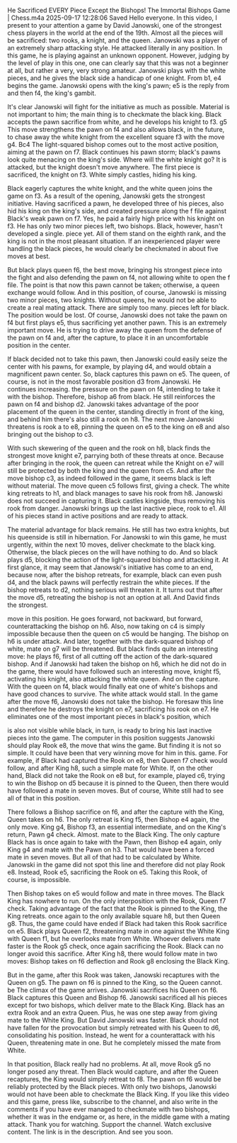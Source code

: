 He Sacrificed EVERY Piece Except the Bishops! The Immortal Bishops Game | Chess.m4a
2025-09-17 12:28:06
Saved
Hello everyone. In this video, I present to your attention a game by David Janowski, one of the strongest chess players in the world at the end of the 19th. Almost all the pieces will be sacrificed: two rooks, a knight, and the queen. Janowski was a player of an extremely sharp attacking style. He attacked literally in any position. In this game, he is playing against an unknown opponent. However, judging by the level of play in this one, one can clearly say that this was not a beginner at all, but rather a very, very strong amateur. Janowski plays with the white pieces, and he gives the black side a handicap of one knight. From b1, e4 begins the game. Janowski opens with the king's pawn; e5 is the reply from and then f4, the king's gambit.

It's clear Janowski will fight for the initiative as much as possible. Material is not important to him; the main thing is to checkmate the black king. Black accepts the pawn sacrifice from white, and he develops his knight to f3. g5 This move strengthens the pawn on f4 and also allows black, in the future, to chase away the white knight from the excellent square f3 with the move g4. Bc4 The light-squared bishop comes out to the most active position, aiming at the pawn on f7. Black continues his pawn storm; black's pawns look quite menacing on the king's side. Where will the white knight go? It is attacked, but the knight doesn't move anywhere. The first piece is sacrificed, the knight on f3. White simply castles, hiding his king.

Black eagerly captures the white knight, and the white queen joins the game on f3. As a result of the opening, Janowski gets the strongest initiative. Having sacrificed a pawn, he developed three of his pieces, also hid his king on the king's side, and created pressure along the f file against Black's weak pawn on f7. Yes, he paid a fairly high price with his knight on f3. He has only two minor pieces left, two bishops. Black, however, hasn't developed a single. piece yet. All of them stand on the eighth rank, and the king is not in the most pleasant situation. If an inexperienced player were handling the black pieces, he would clearly be checkmated in about five moves at best.

But black plays queen f6, the best move, bringing his strongest piece into the fight and also defending the pawn on f4, not allowing white to open the f file. The point is that now this pawn cannot be taken; otherwise, a queen exchange would follow. And in this position, of course, Janowski is missing two minor pieces, two knights. Without queens, he would not be able to create a real mating attack. There are simply too many. pieces left for black. The position would be lost. Of course, Janowski does not take the pawn on f4 but first plays e5, thus sacrificing yet another pawn. This is an extremely important move. He is trying to drive away the queen from the defense of the pawn on f4 and, after the capture, to place it in an uncomfortable position in the center.

If black decided not to take this pawn, then Janowski could easily seize the center with his pawns, for example, by playing d4, and would obtain a magnificent pawn center. So, black captures this pawn on e5. The queen, of course, is not in the most favorable position d3 from Janowski. He continues increasing. the pressure on the pawn on f4, intending to take it with the bishop. Therefore, bishop a6 from black. He still reinforces the pawn on f4 and bishop d2. Janowski takes advantage of the poor placement of the queen in the center, standing directly in front of the king, and behind him there's also still a rook on h8. The next move Janowski threatens is rook a to e8, pinning the queen on e5 to the king on e8 and also bringing out the bishop to c3.

With such skewering of the queen and the rook on h8, black finds the strongest move knight e7, parrying both of these threats at once. Because after bringing in the rook, the queen can retreat while the Knight on e7 will still be protected by both the king and the queen from c5. And after the move bishop c3, as indeed followed in the game, it seems black is left without material. The move queen c5 follows first, giving a check. The white king retreats to h1, and black manages to save his rook from h8. Janowski does not succeed in capturing it. Black castles kingside, thus removing his rook from danger. Janowski brings up the last inactive piece, rook to e1. All of his pieces stand in active positions and are ready to attack.

The material advantage for black remains. He still has two extra knights, but his queenside is still in hibernation. For Janowski to win this game, he must urgently, within the next 10 moves, deliver checkmate to the black king. Otherwise, the black pieces on the will have nothing to do. And so black plays d5, blocking the action of the light-squared bishop and attacking it. At first glance, it may seem that Janowski's initiative has come to an end, because now, after the bishop retreats, for example, black can even push d4, and the black pawns will perfectly restrain the white pieces. If the bishop retreats to d2, nothing serious will threaten it. It turns out that after the move d5, retreating the bishop is not an option at all. And David finds the strongest.

move in this position. He goes forward, not backward, but forward, counterattacking the bishop on h6. Also, now taking on c4 is simply impossible because then the queen on c5 would be hanging. The bishop on h6 is under attack. And later, together with the dark-squared bishop of white, mate on g7 will be threatened. But black finds quite an interesting move: he plays f6, first of all cutting off the action of the dark-squared bishop. And if Janowski had taken the bishop on h6, which he did not do in the game, there would have followed such an interesting move, knight f5, activating his knight, also attacking the white queen. And on the capture. With the queen on f4, black would finally eat one of white's bishops and have good chances to survive. The white attack would stall. In the game after the move f6, Janowski does not take the bishop. He foresaw this line and therefore he destroys the knight on e7, sacrificing his rook on e7. He eliminates one of the most important pieces in black's position, which

is also not visible while black, in turn, is ready to bring his last inactive pieces into the game. The computer in this position suggests Janowski should play Rook e8, the move that wins the game. But finding it is not so simple. It could have been that very winning move for him in this. game. For example, if Black had captured the Rook on e8, then Queen f7 check would follow, and after King h8, such a simple mate for White. If, on the other hand, Black did not take the Rook on e8 but, for example, played c6, trying to win the Bishop on d5 because it is pinned to the Queen, then there would have followed a mate in seven moves. But of course, White still had to see all of that in this position.

There follows a Bishop sacrifice on f6, and after the capture with the King, Queen takes on h6. The only retreat is King f5, then Bishop e4 again, the only move. King g4, Bishop f3, an essential intermediate, and on the King's return, Pawn g4 check. Almost. mate to the Black King. The only capture Black has is once again to take with the Pawn, then Bishop e4 again, only King g4 and mate with the Pawn on h3. That would have been a forced mate in seven moves. But all of that had to be calculated by White. Janowski in the game did not spot this line and therefore did not play Rook e8. Instead, Rook e5, sacrificing the Rook on e5. Taking this Rook, of course, is impossible.

Then Bishop takes on e5 would follow and mate in three moves. The Black King has nowhere to run. On the only interposition with the Rook, Queen f7 check. Taking advantage of the fact that the Rook is pinned to the King, the King retreats. once again to the only available square h8, but then Queen g8. Thus, the game could have ended if Black had taken this Rook sacrifice on e5. Black plays Queen f2, threatening mate in one against the White King with Queen f1, but he overlooks mate from White. Whoever delivers mate faster is the Rook g5 check, once again sacrificing the Rook. Black can no longer avoid this sacrifice. After King h8, there would follow mate in two moves: Bishop takes on f6 deflection and Rook g8 enclosing the Black King.

But in the game, after this Rook was taken, Janowski recaptures with the Queen on g5. The pawn on f6 is pinned to the King, so the Queen cannot. be The climax of the game arrives. Janowski sacrifices his Queen on f6. Black captures this Queen and Bishop f6. Janowski sacrificed all his pieces except for two bishops, which deliver mate to the Black King. Black has an extra Rook and an extra Queen. Plus, he was one step away from giving mate to the White King. But David Janowski was faster. Black should not have fallen for the provocation but simply retreated with his Queen to d6, consolidating his position. Instead, he went for a counterattack with his Queen, threatening mate in one. But he completely missed the mate from White.

In that position, Black really had no problems. At all, move Rook g5 no longer posed any threat. Then Black would capture, and after the Queen recaptures, the King would simply retreat to f8. The pawn on f6 would be reliably protected by the Black pieces. With only two bishops, Janowski would not have been able to checkmate the Black King. If you like this video and this game, press like, subscribe to the channel, and also write in the comments if you have ever managed to checkmate with two bishops, whether it was in the endgame or, as here, in the middle game with a mating attack. Thank you for watching. Support the channel. Watch exclusive content. The link is in the description. And see you soon.